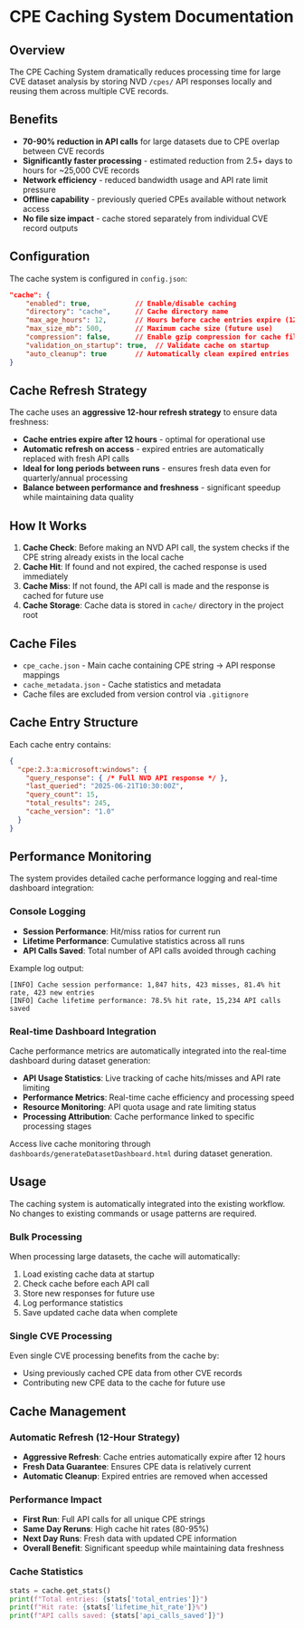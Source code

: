# CPE Caching System Documentation

## Overview

The CPE Caching System dramatically reduces processing time for large CVE dataset analysis by storing NVD `/cpes/` API responses locally and reusing them across multiple CVE records.

## Benefits

- **70-90% reduction in API calls** for large datasets due to CPE overlap between CVE records
- **Significantly faster processing** - estimated reduction from 2.5+ days to hours for ~25,000 CVE records
- **Network efficiency** - reduced bandwidth usage and API rate limit pressure
- **Offline capability** - previously queried CPEs available without network access
- **No file size impact** - cache stored separately from individual CVE record outputs

## Configuration

The cache system is configured in `config.json`:

```json
"cache": {
    "enabled": true,           // Enable/disable caching
    "directory": "cache",      // Cache directory name
    "max_age_hours": 12,       // Hours before cache entries expire (12 hours)
    "max_size_mb": 500,        // Maximum cache size (future use)
    "compression": false,      // Enable gzip compression for cache files
    "validation_on_startup": true,  // Validate cache on startup
    "auto_cleanup": true       // Automatically clean expired entries
}
```

## Cache Refresh Strategy

The cache uses an **aggressive 12-hour refresh strategy** to ensure data freshness:

- **Cache entries expire after 12 hours** - optimal for operational use
- **Automatic refresh on access** - expired entries are automatically replaced with fresh API calls
- **Ideal for long periods between runs** - ensures fresh data even for quarterly/annual processing
- **Balance between performance and freshness** - significant speedup while maintaining data quality

## How It Works

1. **Cache Check**: Before making an NVD API call, the system checks if the CPE string already exists in the local cache
2. **Cache Hit**: If found and not expired, the cached response is used immediately
3. **Cache Miss**: If not found, the API call is made and the response is cached for future use
4. **Cache Storage**: Cache data is stored in `cache/` directory in the project root

## Cache Files

- `cpe_cache.json` - Main cache containing CPE string → API response mappings
- `cache_metadata.json` - Cache statistics and metadata
- Cache files are excluded from version control via `.gitignore`

## Cache Entry Structure

Each cache entry contains:

```json
{
  "cpe:2.3:a:microsoft:windows": {
    "query_response": { /* Full NVD API response */ },
    "last_queried": "2025-06-21T10:30:00Z",
    "query_count": 15,
    "total_results": 245,
    "cache_version": "1.0"
  }
}
```

## Performance Monitoring

The system provides detailed cache performance logging and real-time dashboard integration:

### Console Logging

- **Session Performance**: Hit/miss ratios for current run
- **Lifetime Performance**: Cumulative statistics across all runs
- **API Calls Saved**: Total number of API calls avoided through caching

Example log output:

```text
[INFO] Cache session performance: 1,847 hits, 423 misses, 81.4% hit rate, 423 new entries
[INFO] Cache lifetime performance: 78.5% hit rate, 15,234 API calls saved
```

### Real-time Dashboard Integration

Cache performance metrics are automatically integrated into the real-time dashboard during dataset generation:

- **API Usage Statistics**: Live tracking of cache hits/misses and API rate limiting
- **Performance Metrics**: Real-time cache efficiency and processing speed
- **Resource Monitoring**: API quota usage and rate limiting status
- **Processing Attribution**: Cache performance linked to specific processing stages

Access live cache monitoring through `dashboards/generateDatasetDashboard.html` during dataset generation.

## Usage

The caching system is automatically integrated into the existing workflow. No changes to existing commands or usage patterns are required.

### Bulk Processing

When processing large datasets, the cache will automatically:

1. Load existing cache data at startup
2. Check cache before each API call
3. Store new responses for future use
4. Log performance statistics
5. Save updated cache data when complete

### Single CVE Processing

Even single CVE processing benefits from the cache by:

- Using previously cached CPE data from other CVE records
- Contributing new CPE data to the cache for future use

## Cache Management

### Automatic Refresh (12-Hour Strategy)

- **Aggressive Refresh**: Cache entries automatically expire after 12 hours
- **Fresh Data Guarantee**: Ensures CPE data is relatively current
- **Automatic Cleanup**: Expired entries are removed when accessed

### Performance Impact

- **First Run**: Full API calls for all unique CPE strings
- **Same Day Reruns**: High cache hit rates (80-95%)
- **Next Day Runs**: Fresh data with updated CPE information
- **Overall Benefit**: Significant speedup while maintaining data freshness

### Cache Statistics

```python
stats = cache.get_stats()
print(f"Total entries: {stats['total_entries']}")
print(f"Hit rate: {stats['lifetime_hit_rate']}%")
print(f"API calls saved: {stats['api_calls_saved']}")
```